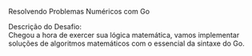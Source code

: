 Resolvendo Problemas Numéricos com Go


Descrição do Desafio:  
Chegou a hora de exercer sua lógica matemática, vamos implementar soluções de algoritmos matemáticos com o essencial da sintaxe do Go.